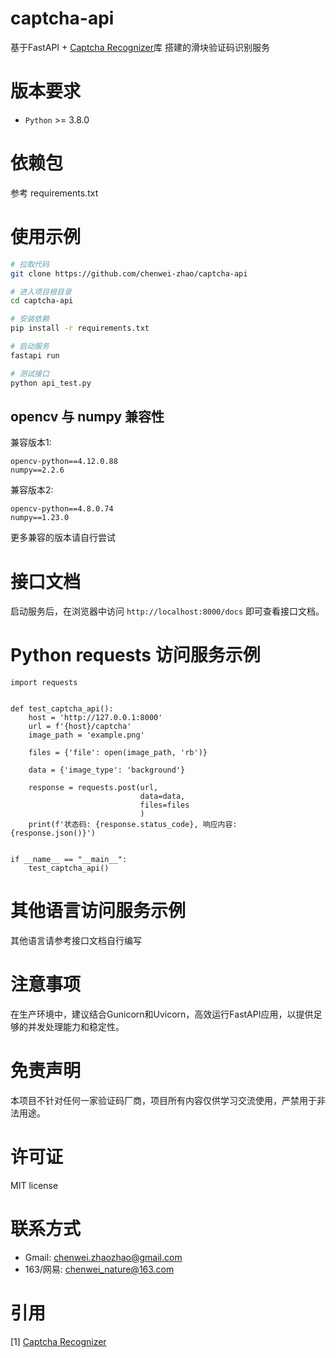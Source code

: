 
# captcha-api

基于FastAPI + [Captcha Recognizer](https://github.com/chenwei-zhao/captcha-recognizer)库 搭建的滑块验证码识别服务

# 版本要求

* ``Python`` >= 3.8.0

# 依赖包
参考 requirements.txt

# 使用示例

```bash
# 拉取代码
git clone https://github.com/chenwei-zhao/captcha-api

# 进入项目根目录
cd captcha-api

# 安装依赖
pip install -r requirements.txt

# 启动服务
fastapi run

# 测试接口
python api_test.py

```

## opencv 与 numpy 兼容性

兼容版本1:
```
opencv-python==4.12.0.88
numpy==2.2.6
```

兼容版本2:
```
opencv-python==4.8.0.74
numpy==1.23.0
```

更多兼容的版本请自行尝试


# 接口文档

启动服务后，在浏览器中访问 ``http://localhost:8000/docs`` 即可查看接口文档。

# Python requests 访问服务示例

```python3
import requests


def test_captcha_api():
    host = 'http://127.0.0.1:8000'
    url = f'{host}/captcha'
    image_path = 'example.png'

    files = {'file': open(image_path, 'rb')}

    data = {'image_type': 'background'}

    response = requests.post(url,
                             data=data,
                             files=files
                             )
    print(f'状态码: {response.status_code}, 响应内容: {response.json()}')


if __name__ == "__main__":
    test_captcha_api()
```

# 其他语言访问服务示例

其他语言请参考接口文档自行编写

# 注意事项

在生产环境中，建议结合Gunicorn和Uvicorn，高效运行FastAPI应用，以提供足够的并发处理能力和稳定性。


# 免责声明

本项目不针对任何一家验证码厂商，项目所有内容仅供学习交流使用，严禁用于非法用途。

# 许可证

MIT license

# 联系方式

- Gmail: chenwei.zhaozhao@gmail.com
- 163/网易: chenwei_nature@163.com

# 引用
[1] [Captcha Recognizer](https://github.com/chenwei-zhao/captcha-recognizer)
